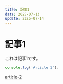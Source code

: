 ```yaml
---
title: 記事1
date: 2025-07-13
update: 2025-07-14
---
```


# 記事1

これは記事1です。

```js
console.log('Article 1');
```
[article-2](article-2)